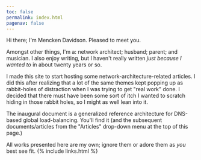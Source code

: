 ```yaml
---
toc: false
permalink: index.html
pagenav: false
---
```


Hi there; I'm Mencken Davidson.  Pleased to meet you.  

Amongst other things, I'm a: network architect; husband; parent; and musician.  I also enjoy writing, but I haven't really written *just because I wanted to* in about twenty years or so.

I made this site to start hosting some network-architecture-related articles.  I did this after realizing that a lot of the same themes kept popping up as rabbit-holes of distraction when I was trying to get "real work" done. I decided that there must have been some sort of itch I wanted to scratch hiding in those rabbit holes, so I might as well lean into it.

The inaugural document is a generalized reference architecture for DNS-based global load-balancing.  You'll find it (and the subsequent documents/articles from the "Articles" drop-down menu at the top of this page.)

All works presented here are my own; ignore them or adore them as *you* best see fit.
{% include links.html %}
